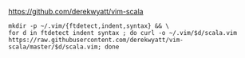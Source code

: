 https://github.com/derekwyatt/vim-scala

```
mkdir -p ~/.vim/{ftdetect,indent,syntax} && \
for d in ftdetect indent syntax ; do curl -o ~/.vim/$d/scala.vim https://raw.githubusercontent.com/derekwyatt/vim-scala/master/$d/scala.vim; done
```
